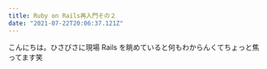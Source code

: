 ```yaml
---
title: Ruby on Rails再入門その２
date: "2021-07-22T20:06:37.121Z"
---
```


こんにちは。ひさびさに現場 Rails を眺めていると何もわからんくてちょっと焦ってます笑
